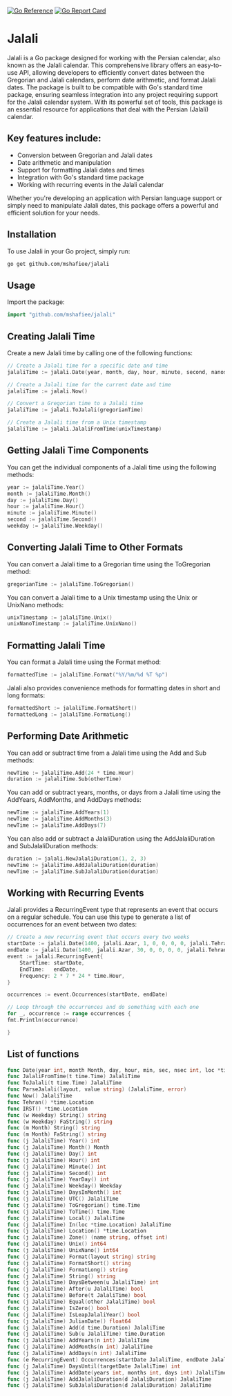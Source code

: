 [![Go Reference](https://pkg.go.dev/badge/github.com/mshafiee/jalali.svg)](https://pkg.go.dev/github.com/mshafiee/jalali)
[![Go Report Card](https://goreportcard.com/badge/github.com/mshafiee/jalali)](https://goreportcard.com/report/github.com/mshafiee/jalali)
# Jalali
Jalali is a Go package designed for working with the Persian calendar, also known as the Jalali calendar. This comprehensive library offers an easy-to-use API, allowing developers to efficiently convert dates between the Gregorian and Jalali calendars, perform date arithmetic, and format Jalali dates. The package is built to be compatible with Go's standard time package, ensuring seamless integration into any project requiring support for the Jalali calendar system. With its powerful set of tools, this package is an essential resource for applications that deal with the Persian (Jalali) calendar.

## Key features include:
- Conversion between Gregorian and Jalali dates
- Date arithmetic and manipulation
- Support for formatting Jalali dates and times
- Integration with Go's standard time package
- Working with recurring events in the Jalali calendar

Whether you're developing an application with Persian language support or simply need to manipulate Jalali dates, this package offers a powerful and efficient solution for your needs.

## Installation
To use Jalali in your Go project, simply run:

```bash
go get github.com/mshafiee/jalali
```
## Usage
Import the package:

```go
import "github.com/mshafiee/jalali"
```
## Creating Jalali Time
Create a new Jalali time by calling one of the following functions:

```go
// Create a Jalali time for a specific date and time
jalaliTime := jalali.Date(year, month, day, hour, minute, second, nanosecond, location)

// Create a Jalali time for the current date and time
jalaliTime := jalali.Now()

// Convert a Gregorian time to a Jalali time
jalaliTime := jalali.ToJalali(gregorianTime)

// Create a Jalali time from a Unix timestamp
jalaliTime := jalali.JalaliFromTime(unixTimestamp)
```
## Getting Jalali Time Components
You can get the individual components of a Jalali time using the following methods:

```go
year := jalaliTime.Year()
month := jalaliTime.Month()
day := jalaliTime.Day()
hour := jalaliTime.Hour()
minute := jalaliTime.Minute()
second := jalaliTime.Second()
weekday := jalaliTime.Weekday()
```
## Converting Jalali Time to Other Formats
You can convert a Jalali time to a Gregorian time using the ToGregorian method:

```go
gregorianTime := jalaliTime.ToGregorian()
```
You can convert a Jalali time to a Unix timestamp using the Unix or UnixNano methods:

```go
unixTimestamp := jalaliTime.Unix()
unixNanoTimestamp := jalaliTime.UnixNano()
```
## Formatting Jalali Time
You can format a Jalali time using the Format method:


```go
formattedTime := jalaliTime.Format("%Y/%m/%d %T %p")
```
Jalali also provides convenience methods for formatting dates in short and long formats:

```go
formattedShort := jalaliTime.FormatShort()
formattedLong := jalaliTime.FormatLong()
```

## Performing Date Arithmetic
You can add or subtract time from a Jalali time using the Add and Sub methods:

```go
newTime := jalaliTime.Add(24 * time.Hour)
duration := jalaliTime.Sub(otherTime)
```
You can add or subtract years, months, or days from a Jalali time using the AddYears, AddMonths, and AddDays methods:

```go
newTime := jalaliTime.AddYears(1)
newTime := jalaliTime.AddMonths(3)
newTime := jalaliTime.AddDays(7)
```
You can also add or subtract a JalaliDuration using the AddJalaliDuration and SubJalaliDuration methods:

```go
duration := jalali.NewJalaliDuration(1, 2, 3)
newTime := jalaliTime.AddJalaliDuration(duration)
newTime := jalaliTime.SubJalaliDuration(duration)
```
## Working with Recurring Events
Jalali provides a RecurringEvent type that represents an event that occurs on a regular schedule. You can use this type to generate a list of occurrences for an event between two dates:

```go
// Create a new recurring event that occurs every two weeks
startDate := jalali.Date(1400, jalali.Azar, 1, 0, 0, 0, 0, jalali.Tehran())
endDate := jalali.Date(1400, jalali.Azar, 30, 0, 0, 0, 0, jalali.Tehran())
event := jalali.RecurringEvent{
    StartTime: startDate,
    EndTime:   endDate,
    Frequency: 2 * 7 * 24 * time.Hour,
}

occurrences := event.Occurrences(startDate, endDate)

// Loop through the occurrences and do something with each one
for _, occurrence := range occurrences {
fmt.Println(occurrence)

}
```
## List of functions
```go
func Date(year int, month Month, day, hour, min, sec, nsec int, loc *time.Location) JalaliTime
func JalaliFromTime(t time.Time) JalaliTime
func ToJalali(t time.Time) JalaliTime
func ParseJalali(layout, value string) (JalaliTime, error)
func Now() JalaliTime
func Tehran() *time.Location
func IRST() *time.Location
func (w Weekday) String() string
func (w Weekday) FaString() string
func (m Month) String() string
func (m Month) FaString() string
func (j JalaliTime) Year() int
func (j JalaliTime) Month() Month
func (j JalaliTime) Day() int
func (j JalaliTime) Hour() int
func (j JalaliTime) Minute() int
func (j JalaliTime) Second() int
func (j JalaliTime) YearDay() int
func (j JalaliTime) Weekday() Weekday
func (j JalaliTime) DaysInMonth() int
func (j JalaliTime) UTC() JalaliTime
func (j JalaliTime) ToGregorian() time.Time
func (j JalaliTime) ToTime() time.Time
func (j JalaliTime) Local() JalaliTime
func (j JalaliTime) In(loc *time.Location) JalaliTime
func (j JalaliTime) Location() *time.Location
func (j JalaliTime) Zone() (name string, offset int)
func (j JalaliTime) Unix() int64
func (j JalaliTime) UnixNano() int64
func (j JalaliTime) Format(layout string) string
func (j JalaliTime) FormatShort() string
func (j JalaliTime) FormatLong() string
func (j JalaliTime) String() string
func (j JalaliTime) DaysBetween(u JalaliTime) int
func (j JalaliTime) After(u JalaliTime) bool
func (j JalaliTime) Before(t JalaliTime) bool
func (j JalaliTime) Equal(other JalaliTime) bool
func (j JalaliTime) IsZero() bool
func (j JalaliTime) IsLeapJalaliYear() bool
func (j JalaliTime) JulianDate() float64
func (j JalaliTime) Add(d time.Duration) JalaliTime
func (j JalaliTime) Sub(u JalaliTime) time.Duration
func (j JalaliTime) AddYears(n int) JalaliTime
func (j JalaliTime) AddMonths(n int) JalaliTime
func (j JalaliTime) AddDays(n int) JalaliTime
func (e RecurringEvent) Occurrences(startDate JalaliTime, endDate JalaliTime) []JalaliTime
func (j JalaliTime) DaysUntil(targetDate JalaliTime) int
func (j JalaliTime) AddDate(years int, months int, days int) JalaliTime
func (j JalaliTime) AddJalaliDuration(d JalaliDuration) JalaliTime
func (j JalaliTime) SubJalaliDuration(d JalaliDuration) JalaliTime
```
